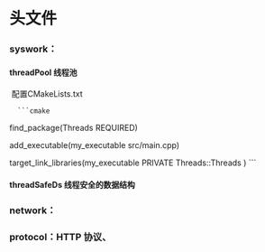 # 头文件



### syswork：

####   threadPool 线程池

​      配置CMakeLists.txt

      ```cmake
find_package(Threads REQUIRED)

add_executable(my_executable src/main.cpp)

target_link_libraries(my_executable
	PRIVATE
	Threads::Threads
)
      ```


####   threadSafeDs 线程安全的数据结构




### network：





### protocol：HTTP 协议、